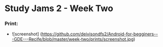 # Study Jams 2 - Week Two

### Print: 

* ![screenshot] (https://github.com/deivisondfs2/Android-for-begginers---GDE---Recife/blob/master/week-two/prints/screenshot.jpg)

      
      


      
